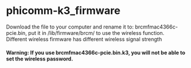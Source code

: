 # phicomm-k3_firmware
Download the file to your computer and rename it to: brcmfmac4366c-pcie.bin, put it in /lib/firmware/brcm/ to use the wireless function.  
Different wireless firmware has different wireless signal strength  
#### Warning: If you use brcmfmac4366c-pcie.bin.k3, you will not be able to set the wireless password.  


